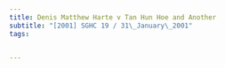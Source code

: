 ```yaml
---
title: Denis Matthew Harte v Tan Hun Hoe and Another 
subtitle: "[2001] SGHC 19 / 31\_January\_2001"
tags:


---
```


